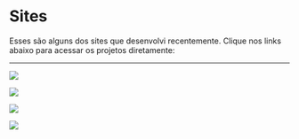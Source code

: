 # Sites

Esses são alguns dos sites que desenvolvi recentemente. Clique nos links abaixo para acessar os projetos diretamente:

---

<p align="left">
  <a href="https://colegiofeliz.com.br/">
    <img src="https://img.shields.io/badge/Col%C3%A9gio%20Feliz-blue?style=for-the-badge&logo=internet-explorer&logoColor=white" />
  </a>
</p>

<p align="left">
  <a href="https://jogo-ochre-three-42.vercel.app/">
    <img src="https://img.shields.io/badge/Jogo%20do%20N%C3%BAmero%20Secreto-blue?style=for-the-badge&logo=internet-explorer&logoColor=white" />
  </a>
</p>

<p align="left">
  <a href="https://amigo-secreto-fawn-eight.vercel.app/">
    <img src="https://img.shields.io/badge/Sorteador%20para%20Amigo%20Secreto-blue?style=for-the-badge&logo=internet-explorer&logoColor=white" />
  </a>
</p>

<p align="left">
  <a href="">
    <img src="https://img.shields.io/badge/CV%20Website-blue?style=for-the-badge&logo=internet&logoColor=white" />
  </a>
</p>
